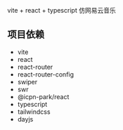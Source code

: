 vite + react + typescript 仿网易云音乐


## 项目依赖
 - vite
 - react
 - react-router
 - react-router-config
 - swiper 
 - swr
 - @icpn-park/react
 - typescript
 - tailwindcss
 - dayjs
